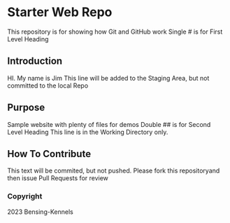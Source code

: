 # Starter Web Repo

This repository is for showing how Git and GitHub work
Single # is for First Level Heading

## Introduction

HI. My name is Jim
This line will be added to the Staging Area, but not committed to the local Repo

## Purpose

Sample website with plenty of files for demos
Double ## is for Second Level Heading
This line is in the Working Directory only.

## How To Contribute

This text will be commited, but not pushed.
Please fork this repositoryand then issue Pull Requests for review

### Copyright

2023 Bensing-Kennels